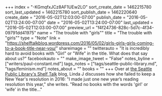 +++
index = "-KGmqfxJCz8AF1UEw2LO"
sort_create_date = 1462215780
sort_last_updated = 1462215780
sort_publish_date = 1462220640
create_date = "2016-05-02T12:03:00-07:00"
publish_date = "2016-05-02T13:24:00-07:00"
date = "2016-05-02T13:24:00-07:00"
last_updated = "2016-05-02T12:03:00-07:00"
preview_url = "f4f24736-828c-5d7c-4f34-09791dd41975"
name = "The trouble with \"girls\""
title = "The trouble with \"girls\""
type = "Note"
link = "https://shelftalkblog.wordpress.com/2016/05/02/girls-girls-girls-coming-to-a-book-title-near-you/"
shareimage = ""
twitterauto = "It is incredibly hard to avoid books with \"Girl\" or \"Wife\" in the title. What does that say about us?"
facebookauto = ""
make_image_tweet = "False"
notes_byline = ["writers/paul-constant.md"]
tags_notes = ["tags/seattle-public-library.md", "tags/feminism.md"]
notes_about = ""
books = ""
+++
Over at [the Seattle Public Library's Shelf Talk](https://shelftalkblog.wordpress.com/2016/05/02/girls-girls-girls-coming-to-a-book-title-near-you/) blog, Linda J discusses how she failed to keep a New Year's resolution in 2016: "I made just one new year’s reading resolution this year," she writes. "Read no books with the words 'girl' or 'wife' in the title..."